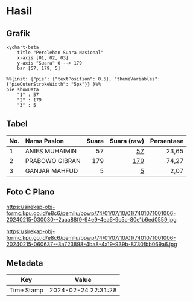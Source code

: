 # Hasil

## Grafik

```mermaid
xychart-beta
    title "Perolehan Suara Nasional"
    x-axis [01, 02, 03]
    y-axis "Suara" 0 --> 179
    bar [57, 179, 5]
```

```mermaid
%%{init: {"pie": {"textPosition": 0.5}, "themeVariables": {"pieOuterStrokeWidth": "5px"}} }%%
pie showData
    "1" : 57
    "2" : 179
    "3" : 5
```

## Tabel

| No. | Nama Paslon    | Suara | Suara (raw) | Persentase |
|:--- |:-------------- | -----:| -----------:| ----------:|
| 1   | ANIES MUHAIMIN | 57    | [57][p-1]   | 23,65      |
| 2   | PRABOWO GIBRAN | 179   | [179][p-2]  | 74,27      |
| 3   | GANJAR MAHFUD  | 5     | [5][p-3]    | 2,07       |


[p-1]: https://github.com/gigit-pemilu/pemilu-2024/blob/main/pilpres/hitung-suara/sub/74-sulawesi-tenggara/sub/01-kolaka/sub/07-pomalaa/sub/1001-dawi-dawi/sub/006-tps/sub/paslon-1.txt
[p-2]: https://github.com/gigit-pemilu/pemilu-2024/blob/main/pilpres/hitung-suara/sub/74-sulawesi-tenggara/sub/01-kolaka/sub/07-pomalaa/sub/1001-dawi-dawi/sub/006-tps/sub/paslon-2.txt
[p-3]: https://github.com/gigit-pemilu/pemilu-2024/blob/main/pilpres/hitung-suara/sub/74-sulawesi-tenggara/sub/01-kolaka/sub/07-pomalaa/sub/1001-dawi-dawi/sub/006-tps/sub/paslon-3.txt

## Foto C Plano

https://sirekap-obj-formc.kpu.go.id/e8c6/pemilu/ppwp/74/01/07/10/01/7401071001006-20240215-030030--2aaa88f9-94e9-4ea6-9c5c-80e1b6ed0559.jpg

https://sirekap-obj-formc.kpu.go.id/e8c6/pemilu/ppwp/74/01/07/10/01/7401071001006-20240215-060637--3a723898-4ba8-4a19-939b-8730fbb069a6.jpg


## Metadata

| Key        | Value               |
| ---------- | ------------------- |
| Time Stamp | 2024-02-24 22:31:28 |



